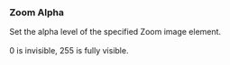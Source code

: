 ### Zoom Alpha

Set the alpha level of the specified Zoom image element.\
\
0 is invisible, 255 is fully visible.
